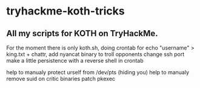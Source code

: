 # tryhackme-koth-tricks

## All my scripts for KOTH on TryHackMe.

For the moment there is only koth.sh, doing crontab for echo "username" > king.txt + chattr,
add nyancat binary to troll opponents
change ssh port
make a little persistence with a reverse shell in crontab

help to manualy protect urself from /dev/pts (hiding you)
help to manualy remove suid on critic binaries
patch pkexec 
